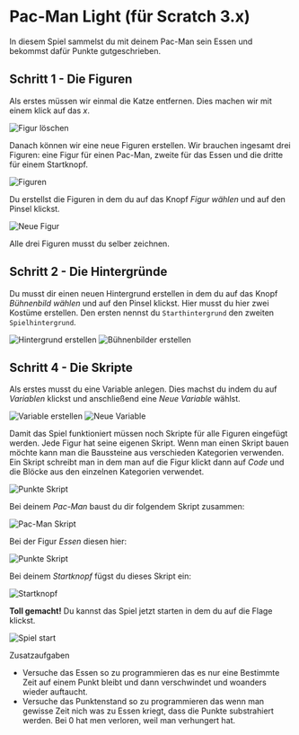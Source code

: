 # Pac-Man Light (für Scratch 3.x)

In diesem Spiel sammelst du mit deinem Pac-Man sein Essen und bekommst dafür Punkte gutgeschrieben.

## Schritt 1 - Die Figuren

Als erstes müssen wir einmal die Katze entfernen. Dies machen wir mit einem klick auf das _x_.

![Figur löschen](images/Figur_loeschen.jpg)

Danach können wir eine neue Figuren erstellen. Wir brauchen ingesamt drei Figuren: eine Figur für einen Pac-Man, zweite für das Essen und die dritte für einem Startknopf.

![Figuren](images/Figuren.jpg)

Du erstellst die Figuren in dem du auf das Knopf _Figur wählen_ und auf den Pinsel klickst.

![Neue Figur](images/Figur_erstellen.jpg)

Alle drei Figuren musst du selber zeichnen.

## Schritt 2 - Die Hintergründe

Du musst dir einen neuen Hintergrund erstellen in dem du auf das Knopf _Bühnenbild wählen_ und auf den Pinsel klickst. Hier musst du hier zwei Kostüme erstellen. Den ersten nennst du ```Starthintergrund``` den zweiten ```Spielhintergrund```.

![Hintergrund erstellen](images/Hintergrund_erstellen.jpg)
![Bühnenbilder erstellen](images/Kostueme.jpg)

## Schritt 4 - Die Skripte

Als erstes musst du eine Variable anlegen. Dies machst du indem du auf
_Variablen_ klickst und anschließend eine _Neue Variable_ wählst.

![Variable erstellen](images/Variable_erstellen.jpg)
![Neue Variable](images/Neue_Variable.jpg)

Damit das Spiel funktioniert müssen noch Skripte für alle Figuren eingefügt werden. Jede Figur hat seine eigenen Skript. Wenn man einen Skript bauen möchte kann man die Baussteine aus verschieden Kategorien verwenden. Ein Skript schreibt man in dem man auf die Figur klickt dann auf _Code_ und die Blöcke aus den einzelnen Kategorien verwendet.

![Punkte Skript](images/Bloecke.jpg)

Bei deinem _Pac-Man_ baust du dir folgendem Skript zusammen:

![Pac-Man Skript](images/Pac-Man.jpg)

Bei der Figur _Essen_ diesen hier:

![Punkte Skript](images/Essen_Script.jpg)

Bei deinem _Startknopf_ fügst du dieses Skript ein:

![Startknopf](images/Startknopf.jpg)

__Toll gemacht!__ Du kannst das Spiel jetzt starten in dem du auf die Flage klickst.

![Spiel start](images/Spiel_start.jpg)

Zusatzaufgaben

* Versuche das Essen so zu programmieren das es nur eine Bestimmte Zeit auf einem Punkt bleibt und dann verschwindet und woanders wieder auftaucht.
* Versuche das Punktenstand so zu programmieren das wenn man gewisse Zeit nich was zu Essen kriegt, dass die Punkte substrahiert werden. Bei 0 hat men verloren, weil man verhungert hat.